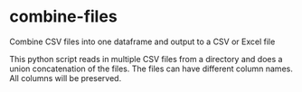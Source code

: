 # combine-files
Combine CSV files into one dataframe and output to a CSV or Excel file

This python script reads in multiple CSV files from a directory and does a union concatenation of the files. The files can have different column names. All columns will be preserved.
